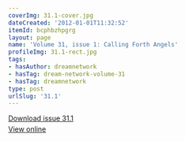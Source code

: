 ```yaml
---
coverImg: 31.1-cover.jpg
dateCreated: '2012-01-01T11:32:52'
itemId: bcphbzhpgrg
layout: page
name: 'Volume 31, issue 1: Calling Forth Angels'
profileImg: 31.1-rect.jpg
tags:
- hasAuthor: dreamnetwork
- hasTag: dream-network-volume-31
- hasTag: dreamnetwork
type: post
urlSlug: '31.1'
---
```

<p style="margin-block-end: 5px; margin-block-start: 5px;"><a href="../files/pdfs/Volume_31/31.1_angels.pdf" download="">Download issue 31.1</a></p><p style="margin-block-end: 5px; margin-block-start: 5px;"><a href="../files/pdfs/Volume_31/31.1_angels.pdf">View online</a></p>